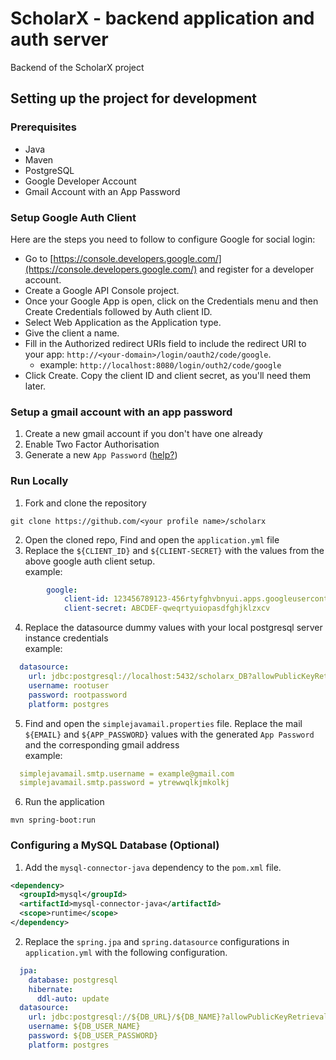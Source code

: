 # ScholarX - backend application and auth server 

Backend of the ScholarX project

## Setting up the project for development

### Prerequisites
* Java 
* Maven
* PostgreSQL
* Google Developer Account
* Gmail Account with an App Password 

### Setup Google Auth Client

Here are the steps you need to follow to configure Google for social login:
- Go to [https://console.developers.google.com/](https://console.developers.google.com/) and register for a developer account.
- Create a Google API Console project.
- Once your Google App is open, click on the Credentials menu and then Create Credentials followed by Auth client ID.
- Select Web Application as the Application type.
- Give the client a name.
- Fill in the Authorized redirect URIs field to include the redirect URI to your app: `http://<your-domain>/login/oauth2/code/google`.
  - example: `http://localhost:8080/login/outh2/code/google`
- Click Create.
Copy the client ID and client secret, as you'll need them later.

### Setup a gmail account with an app password
1. Create a new gmail account if you don't have one already
2. Enable Two Factor Authorisation 
3. Generate a new `App Password` ([help?](https://support.google.com/mail/answer/185833?hl=en-GB))  

### Run Locally
1. Fork and clone the repository
```shell
git clone https://github.com/<your profile name>/scholarx
```
2. Open the cloned repo, Find and open the `application.yml` file
3. Replace the `${CLIENT_ID}` and `${CLIENT-SECRET}` with the values from the above google auth client setup.  
example:
```yaml
        google:
            client-id: 123456789123-456rtyfghvbnyui.apps.googleusercontent.com
            client-secret: ABCDEF-qweqrtyuiopasdfghjklzxcv
```  


4. Replace the datasource dummy values with your local postgresql server instance credentials  
example:
```yaml
  datasource:
    url: jdbc:postgresql://localhost:5432/scholarx_DB?allowPublicKeyRetrieval=true&useSSL=false&useUnicode=true&characterEncoding=UTF-8
    username: rootuser
    password: rootpassword
    platform: postgres
```

5. Find and open the `simplejavamail.properties` file. Replace the mail `${EMAIL}` and `${APP_PASSWORD}` values with the generated `App Password` and the corresponding gmail address  
example:
```yaml
  simplejavamail.smtp.username = example@gmail.com
  simplejavamail.smtp.password = ytrewwqlkjmkolkj
```

6. Run the application
```shell
mvn spring-boot:run
```

### Configuring a MySQL Database (Optional)

1. Add the `mysql-connector-java` dependency to the `pom.xml` file.
```xml
<dependency>
  <groupId>mysql</groupId>
  <artifactId>mysql-connector-java</artifactId>
  <scope>runtime</scope>
</dependency>
```

2. Replace the `spring.jpa` and `spring.datasource` configurations in `application.yml` with the following configuration.
```yaml
  jpa:
    database: postgresql
    hibernate:
      ddl-auto: update
  datasource:
    url: jdbc:postgresql://${DB_URL}/${DB_NAME}?allowPublicKeyRetrieval=true&useSSL=false&useUnicode=true&characterEncoding=UTF-8
    username: ${DB_USER_NAME}
    password: ${DB_USER_PASSWORD}
    platform: postgres
```

